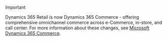 > [!IMPORTANT]
> Dynamics 365 Retail is now Dynamics 365 Commerce - offering comprehensive omnichannel commerce across e-Commerce, in-store, and call center. For more information about these changes, see [Microsoft Dynamics 365 Commerce](https://dynamics.microsoft.com/en-us/commerce/overview/).

